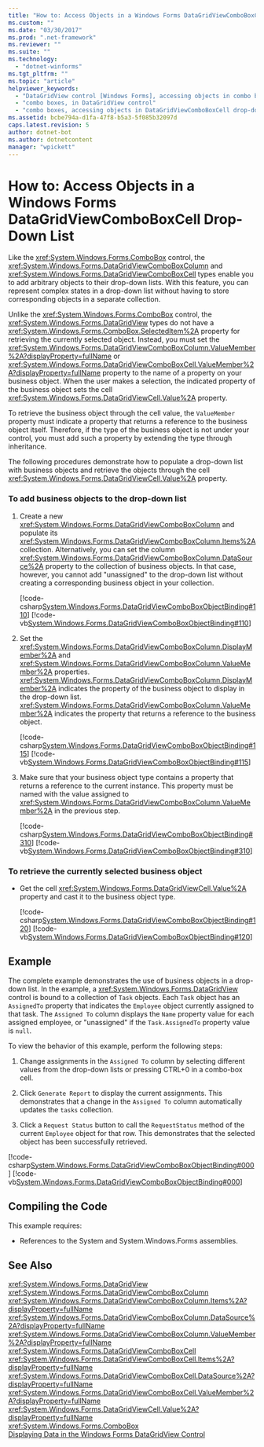 ```yaml
---
title: "How to: Access Objects in a Windows Forms DataGridViewComboBoxCell Drop-Down List"
ms.custom: ""
ms.date: "03/30/2017"
ms.prod: ".net-framework"
ms.reviewer: ""
ms.suite: ""
ms.technology: 
  - "dotnet-winforms"
ms.tgt_pltfrm: ""
ms.topic: "article"
helpviewer_keywords: 
  - "DataGridView control [Windows Forms], accessing objects in combo box cells"
  - "combo boxes, in DataGridView control"
  - "combo boxes, accessing objects in DataGridViewComboBoxCell drop-down lists"
ms.assetid: bcbe794a-d1fa-47f8-b5a3-5f085b32097d
caps.latest.revision: 5
author: dotnet-bot
ms.author: dotnetcontent
manager: "wpickett"
---
```

# How to: Access Objects in a Windows Forms DataGridViewComboBoxCell Drop-Down List
Like the <xref:System.Windows.Forms.ComboBox> control, the <xref:System.Windows.Forms.DataGridViewComboBoxColumn> and <xref:System.Windows.Forms.DataGridViewComboBoxCell> types enable you to add arbitrary objects to their drop-down lists. With this feature, you can represent complex states in a drop-down list without having to store corresponding objects in a separate collection.  
  
 Unlike the <xref:System.Windows.Forms.ComboBox> control, the <xref:System.Windows.Forms.DataGridView> types do not have a <xref:System.Windows.Forms.ComboBox.SelectedItem%2A> property for retrieving the currently selected object. Instead, you must set the <xref:System.Windows.Forms.DataGridViewComboBoxColumn.ValueMember%2A?displayProperty=fullName> or <xref:System.Windows.Forms.DataGridViewComboBoxCell.ValueMember%2A?displayProperty=fullName> property to the name of a property on your business object. When the user makes a selection, the indicated property of the business object sets the cell <xref:System.Windows.Forms.DataGridViewCell.Value%2A> property.  
  
 To retrieve the business object through the cell value, the `ValueMember` property must indicate a property that returns a reference to the business object itself. Therefore, if the type of the business object is not under your control, you must add such a property by extending the type through inheritance.  
  
 The following procedures demonstrate how to populate a drop-down list with business objects and retrieve the objects through the cell <xref:System.Windows.Forms.DataGridViewCell.Value%2A> property.  
  
### To add business objects to the drop-down list  
  
1.  Create a new <xref:System.Windows.Forms.DataGridViewComboBoxColumn> and populate its <xref:System.Windows.Forms.DataGridViewComboBoxColumn.Items%2A> collection. Alternatively, you can set the column <xref:System.Windows.Forms.DataGridViewComboBoxColumn.DataSource%2A> property to the collection of business objects. In that case, however, you cannot add "unassigned" to the drop-down list without creating a corresponding business object in your collection.  
  
     [!code-csharp[System.Windows.Forms.DataGridViewComboBoxObjectBinding#110](../../../../samples/snippets/csharp/VS_Snippets_Winforms/System.Windows.Forms.DataGridViewComboBoxObjectBinding/CS/form1.cs#110)]
     [!code-vb[System.Windows.Forms.DataGridViewComboBoxObjectBinding#110](../../../../samples/snippets/visualbasic/VS_Snippets_Winforms/System.Windows.Forms.DataGridViewComboBoxObjectBinding/vb/form1.vb#110)]  
  
2.  Set the <xref:System.Windows.Forms.DataGridViewComboBoxColumn.DisplayMember%2A> and <xref:System.Windows.Forms.DataGridViewComboBoxColumn.ValueMember%2A> properties. <xref:System.Windows.Forms.DataGridViewComboBoxColumn.DisplayMember%2A> indicates the property of the business object to display in the drop-down list. <xref:System.Windows.Forms.DataGridViewComboBoxColumn.ValueMember%2A> indicates the property that returns a reference to the business object.  
  
     [!code-csharp[System.Windows.Forms.DataGridViewComboBoxObjectBinding#115](../../../../samples/snippets/csharp/VS_Snippets_Winforms/System.Windows.Forms.DataGridViewComboBoxObjectBinding/CS/form1.cs#115)]
     [!code-vb[System.Windows.Forms.DataGridViewComboBoxObjectBinding#115](../../../../samples/snippets/visualbasic/VS_Snippets_Winforms/System.Windows.Forms.DataGridViewComboBoxObjectBinding/vb/form1.vb#115)]  
  
3.  Make sure that your business object type contains a property that returns a reference to the current instance. This property must be named with the value assigned to <xref:System.Windows.Forms.DataGridViewComboBoxColumn.ValueMember%2A> in the previous step.  
  
     [!code-csharp[System.Windows.Forms.DataGridViewComboBoxObjectBinding#310](../../../../samples/snippets/csharp/VS_Snippets_Winforms/System.Windows.Forms.DataGridViewComboBoxObjectBinding/CS/form1.cs#310)]
     [!code-vb[System.Windows.Forms.DataGridViewComboBoxObjectBinding#310](../../../../samples/snippets/visualbasic/VS_Snippets_Winforms/System.Windows.Forms.DataGridViewComboBoxObjectBinding/vb/form1.vb#310)]  
  
### To retrieve the currently selected business object  
  
-   Get the cell <xref:System.Windows.Forms.DataGridViewCell.Value%2A> property and cast it to the business object type.  
  
     [!code-csharp[System.Windows.Forms.DataGridViewComboBoxObjectBinding#120](../../../../samples/snippets/csharp/VS_Snippets_Winforms/System.Windows.Forms.DataGridViewComboBoxObjectBinding/CS/form1.cs#120)]
     [!code-vb[System.Windows.Forms.DataGridViewComboBoxObjectBinding#120](../../../../samples/snippets/visualbasic/VS_Snippets_Winforms/System.Windows.Forms.DataGridViewComboBoxObjectBinding/vb/form1.vb#120)]  
  
## Example  
 The complete example demonstrates the use of business objects in a drop-down list. In the example, a <xref:System.Windows.Forms.DataGridView> control is bound to a collection of `Task` objects. Each `Task` object has an `AssignedTo` property that indicates the `Employee` object currently assigned to that task. The `Assigned To` column displays the `Name` property value for each assigned employee, or "unassigned" if the `Task.AssignedTo` property value is `null`.  
  
 To view the behavior of this example, perform the following steps:  
  
1.  Change assignments in the `Assigned To` column by selecting different values from the drop-down lists or pressing CTRL+0 in a combo-box cell.  
  
2.  Click `Generate Report` to display the current assignments. This demonstrates that a change in the `Assigned To` column automatically updates the `tasks` collection.  
  
3.  Click a `Request Status` button to call the `RequestStatus` method of the current `Employee` object for that row. This demonstrates that the selected object has been successfully retrieved.  
  
 [!code-csharp[System.Windows.Forms.DataGridViewComboBoxObjectBinding#000](../../../../samples/snippets/csharp/VS_Snippets_Winforms/System.Windows.Forms.DataGridViewComboBoxObjectBinding/CS/form1.cs#000)]
 [!code-vb[System.Windows.Forms.DataGridViewComboBoxObjectBinding#000](../../../../samples/snippets/visualbasic/VS_Snippets_Winforms/System.Windows.Forms.DataGridViewComboBoxObjectBinding/vb/form1.vb#000)]  
  
## Compiling the Code  
 This example requires:  
  
-   References to the System and System.Windows.Forms assemblies.  
  
## See Also  
 <xref:System.Windows.Forms.DataGridView>   
 <xref:System.Windows.Forms.DataGridViewComboBoxColumn>   
 <xref:System.Windows.Forms.DataGridViewComboBoxColumn.Items%2A?displayProperty=fullName>   
 <xref:System.Windows.Forms.DataGridViewComboBoxColumn.DataSource%2A?displayProperty=fullName>   
 <xref:System.Windows.Forms.DataGridViewComboBoxColumn.ValueMember%2A?displayProperty=fullName>   
 <xref:System.Windows.Forms.DataGridViewComboBoxCell>   
 <xref:System.Windows.Forms.DataGridViewComboBoxCell.Items%2A?displayProperty=fullName>   
 <xref:System.Windows.Forms.DataGridViewComboBoxCell.DataSource%2A?displayProperty=fullName>   
 <xref:System.Windows.Forms.DataGridViewComboBoxCell.ValueMember%2A?displayProperty=fullName>   
 <xref:System.Windows.Forms.DataGridViewCell.Value%2A?displayProperty=fullName>   
 <xref:System.Windows.Forms.ComboBox>   
 [Displaying Data in the Windows Forms DataGridView Control](../../../../docs/framework/winforms/controls/displaying-data-in-the-windows-forms-datagridview-control.md)
